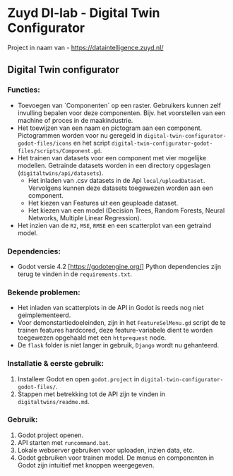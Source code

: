 # Zuyd DI-lab - Digital Twin Configurator

Project in naam van - https://dataintelligence.zuyd.nl/

## Digital Twin configurator

### Functies:

* Toevoegen van ´Componenten´ op een raster. Gebruikers kunnen zelf invulling bepalen voor deze componenten. Bijv. het voorstellen van een machine of proces in de maakindustrie.
* Het toewijzen van een naam en pictogram aan een component. Pictogrammen worden voor nu geregeld in `digital-twin-configurator-godot-files/icons` en het script `digital-twin-configurator-godot-files/scripts/Component.gd`.
* Het trainen van datasets voor een component met vier mogelijke modellen. Getrainde datasets worden in een directory opgeslagen (`digitaltwins/api/datasets`).
  * Het inladen van .csv datasets in de Api `local/uploadDataset`. Vervolgens kunnen deze datasets toegewezen worden aan een component.
  * Het kiezen van Features uit een geuploade dataset.
  * Het kiezen van een model (Decision Trees, Random Forests, Neural Networks, Multiple Linear Regression).
* Het inzien van de `R2`, `MSE`, `RMSE` en een scatterplot van een getraind model.


### Dependencies:

* Godot versie 4.2 [https://godotengine.org/]
Python dependencies zijn terug te vinden in de `requirements.txt`.

### Bekende problemen:

* Het inladen van scatterplots in de API in Godot is reeds nog niet geimplementeerd.
* Voor demonstartiedoeleinden, zijn in het `FeatureSelMenu.gd` script de te trainen features hardcored, deze feature-variabele dient te worden toegewezen opgehaald met een `httprequest` node.
* De `flask` folder is niet langer in gebruik, `Django` wordt nu gehanteerd.

### Installatie & eerste gebruik:

1. Installeer Godot en open `godot.project` in `digital-twin-configurator-godot-files/`.
2. Stappen met betrekking tot de API zijn te vinden in `digitaltwins/readme.md`.

### Gebruik:

1. Godot project openen.
2. API starten met `runcommand.bat`.
3. Lokale webserver gebruiken voor uploaden, inzien data, etc.
4. Godot gebruiken voor trainen model. De menus en componenten in Godot zijn intuitief met knoppen weergegeven.

